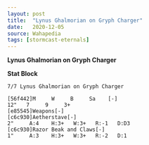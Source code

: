 ```yaml
---
layout: post
title:  "Lynus Ghalmorian on Gryph Charger"
date:   2020-12-05
source: Wahapedia
tags: [stormcast-eternals]
---
```


**Lynus Ghalmorian on Gryph Charger**

**Stat Block**
```
7/7 Lynus Ghalmorian on Gryph Charger
```

```
[56f442]M     W     B     Sa    [-]
12"   7     9     3+    
[e85545]Weapons[-]
[c6c930]Aetherstave[-]
2"     A:4    H:3+   W:3+   R:-1   D:D3  
[c6c930]Razor Beak and Claws[-]
1"     A:3    H:3+   W:3+   R:-2   D:1   
```


